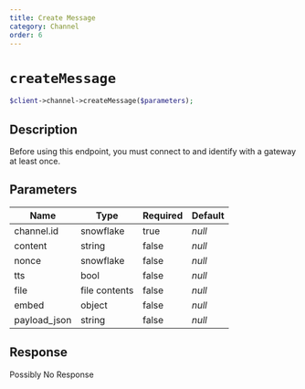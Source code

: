 ```yaml
---
title: Create Message
category: Channel
order: 6
---
```


# `createMessage`

```php
$client->channel->createMessage($parameters);
```

## Description

Before using this endpoint, you must connect to and identify with a gateway at least once.

## Parameters


Name | Type | Required | Default
--- | --- | --- | ---
channel.id | snowflake | true | *null*
content | string | false | *null*
nonce | snowflake | false | *null*
tts | bool | false | *null*
file | file contents | false | *null*
embed | object | false | *null*
payload_json | string | false | *null*

## Response

Possibly No Response

